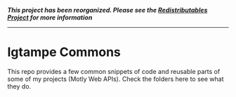 ***This project has been reorganized. Please see the [Redistributables Project](https://github.com/igtampe/Igtampe.Redistributables) for more information***

----

# Igtampe Commons
This repo provides a few common snippets of code and reusable parts of some of my projects (Motly Web APIs). Check the folders here to see what they do.
